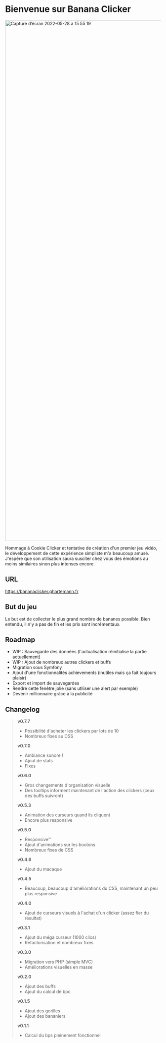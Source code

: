 # Bienvenue sur Banana Clicker

<img width="1680" alt="Capture d’écran 2022-05-28 à 15 55 19" src="https://user-images.githubusercontent.com/36921636/170828553-4ff4ec8e-1058-4337-a235-27d9af82a926.png">

Hommage à Cookie Clicker et tentative de création d'un premier jeu vidéo, le développement de cette expérience simpliste m'a beaucoup amusé. J'espère que son utilisation saura susciter chez vous des émotions au moins similaires sinon plus intenses encore.

## URL
https://bananaclicker.ghartemann.fr

## But du jeu
Le but est de collecter le plus grand nombre de bananes possible. Bien entendu, il n'y a pas de fin et les prix sont incrémentaux.

## Roadmap
* WIP : Sauvegarde des données (l'actualisation réinitialise la partie actuellement)
* WIP : Ajout de nombreux autres clickers et buffs
* Migration sous Symfony
* Ajout d'une fonctionnalités achievements (inutiles mais ça fait toujours plaisir)
* Export et import de sauvegardes
* Rendre cette fenêtre jolie (sans utiliser une alert par exemple)
* Devenir millionnaire grâce à la publicité

## Changelog
> **v0.7.7**
>   * Possibilité d'acheter les clickers par lots de 10
>   * Nombreux fixes au CSS
>
> **v0.7.0**
>   * Ambiance sonore !
>   * Ajout de stats
>   * Fixes
>
> **v0.6.0**
>   * Gros changements d'organisation visuelle
>   * Des tooltips informent maintenant de l'action des clickers (ceux des buffs suivront)
>
> **v0.5.3**
>   * Animation des curseurs quand ils cliquent
>   * Encore plus responsive
>
> **v0.5.0**
>   * Responsive™
>   * Ajout d'animations sur les boutons
>   * Nombreux fixes de CSS
>
> **v0.4.6**
>    * Ajout du macaque
>
> **v0.4.5**
>    * Beaucoup, beaucoup d'améliorations du CSS, maintenant un peu plus responsive
>
> **v0.4.0**
>    * Ajout de curseurs visuels à l'achat d'un clicker (assez fier du résultat)
>
> **v0.3.1**
>    * Ajout du méga curseur (1000 clics)
>    * Refactorisation et nombreux fixes
>
> **v0.3.0**
>    * Migration vers PHP (simple MVC)
>    * Améliorations visuelles en masse
>
> **v0.2.0**
>    * Ajout des buffs
>    * Ajout du calcul de bpc
>
> **v0.1.5**
>    * Ajout des gorilles
>    * Ajout des bananiers
>
> **v0.1.1**
>    * Calcul du bps pleinement fonctionnel

